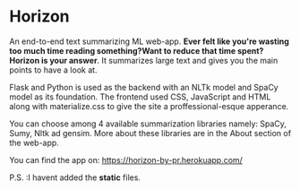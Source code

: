 # Horizon
An end-to-end text summarizing ML web-app. **Ever felt like you're wasting too much time reading something?Want to reduce that time spent? Horizon is your answer**. It summarizes large text and gives you the main points to have a look at.

Flask and Python is used as the backend with an NLTk model and SpaCy model as its foundation. The frontend used CSS, JavaScript and HTML along with materialize.css to give the site a proffessional-esque apperance.

You can choose among 4 available summarization libraries namely: SpaCy, Sumy, Nltk ad gensim. More about these libraries are in the About section of the web-app. 

You can find the app on: https://horizon-by-pr.herokuapp.com/

P.S. :I havent added the **static** files.
